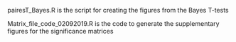 pairesT_Bayes.R is the script for creating the figures from the Bayes T-tests

Matrix_file_code_02092019.R is the code to generate the supplementary figures for the significance matrices 
